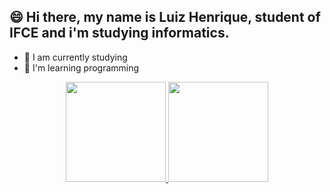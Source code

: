 ## 😄 Hi there, my name is Luiz Henrique, student of IFCE and i'm studying informatics.

- 🔭 I am currently studying
- 🌱 I'm learning programming


<div align="center">
  <a href="https://github.com/Luiiz-Henrique">
  <img height="160em" src="https://github-readme-stats.vercel.app/api?username=Luiiz-Henrique&count_private=true&show_icons=true&theme=gruvbox"/>
  <img height="160em" src="https://github-readme-stats.vercel.app/api/top-langs/?username=Luiiz-Henrique&langs_count=8&layout=compact&theme=gruvbox"/>
</div>
